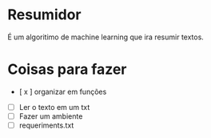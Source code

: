 # Resumidor
 É um algoritimo de machine learning que ira resumir textos. 
# Coisas para fazer
- [ x ] organizar em funções
- [ ] Ler o texto em um txt
- [ ] Fazer um ambiente
- [ ] requeriments.txt
